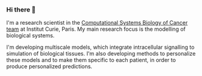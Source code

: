 ### Hi there 👋

I'm a research scientist in the [Computational Systems Biology of Cancer team](https://institut-curie.org/team/barillot) at Institut Curie, Paris. My main research focus is the modelling of biological systems.

I'm developing multiscale models, which integrate intracellular signalling to simulation of biological tissues. I'm also developing methods to personalize these models and to make them specific to each patient, in order to produce personalized predictions.

